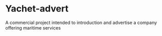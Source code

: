 # Yachet-advert
A commercial project intended to introduction and advertise a company offering maritime services 
